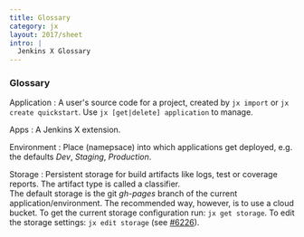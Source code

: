 ```yaml
---
title: Glossary
category: jx
layout: 2017/sheet
intro: |
  Jenkins X Glossary
---
```


### Glossary

Application
: A user's source code for a project, created by `jx import` or `jx create quickstart`.
  Use `jx [get|delete] application` to manage.

Apps
: A Jenkins X extension.

Environment
: Place (namepsace) into which applications get deployed, e.g. the defaults _Dev_, _Staging_, _Production_.

Storage
: Persistent storage for build artifacts like logs, test or coverage reports.
  The artifact type is called a classifier.  
  The default storage is the git _gh-pages_ branch of the current application/environment.
  The recommended way, however, is to use a cloud bucket.
  To get the current storage configuration run: `jx get storage`. 
  To edit the storage settings: `jx edit storage` (see [#6226](https://github.com/jenkins-x/jx/issues/6226)).
